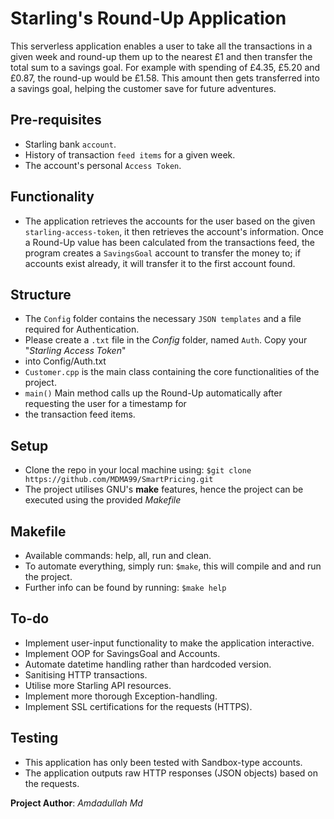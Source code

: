 # Starling's Round-Up Application
This serverless application enables a user to take all the transactions in a given week and round-up them
up to the nearest £1 and then transfer the total sum to a savings goal. For example with spending of £4.35, 
£5.20 and £0.87, the round-up would be £1.58. This amount then gets transferred into a savings goal, helping 
the customer save for future adventures.

## Pre-requisites
- Starling bank `account`.
- History of transaction `feed items` for a given week.
- The account's personal `Access Token`.

## Functionality
- The application retrieves the accounts for the user based on the given `starling-access-token`, it then 
retrieves the account's information. Once a Round-Up value has been calculated from the transactions feed, 
the program creates a `SavingsGoal` account to transfer the money to; if accounts exist already, it will 
transfer it to the first account found.

## Structure 
- The `Config` folder contains the necessary `JSON templates` and a file required for Authentication.
- Please create a `.txt` file in the *Config* folder, named `Auth`. Copy your "*Starling Access Token*" 
- into Config/Auth.txt
- `Customer.cpp` is the main class containing the core functionalities of the project.  
- `main()` Main method calls up the Round-Up automatically after requesting the user for a timestamp for 
- the transaction feed items. 

## Setup
- Clone the repo in your local machine using: `$git clone https://github.com/MDMA99/SmartPricing.git`
- The project utilises GNU's **make** features, hence the project can be executed using the provided *Makefile* 

## Makefile
- Available commands: help, all, run and clean.
- To automate everything, simply run: `$make`, this will compile and and run the project.
- Further info can be found by running: `$make help`

## To-do
- Implement user-input functionality to make the application interactive.
- Implement OOP for SavingsGoal and Accounts.
- Automate datetime handling rather than hardcoded version.
- Sanitising HTTP transactions.
- Utilise more Starling API resources.
- Implement more thorough Exception-handling.
- Implement SSL certifications for the requests (HTTPS).

## Testing
- This application has only been tested with Sandbox-type accounts.
- The application outputs raw HTTP responses (JSON objects) based on the requests.

**Project Author**: *Amdadullah Md*